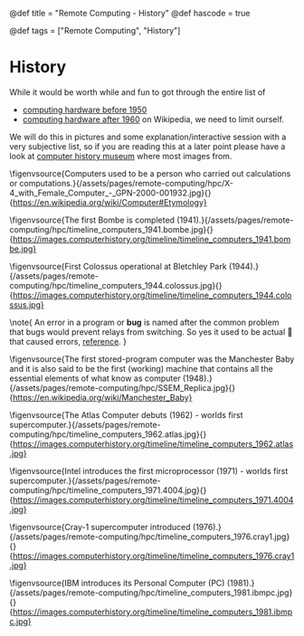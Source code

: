 @def title = "Remote Computing - History"
@def hascode = true

@def tags = ["Remote Computing", "History"]
# History

While it would be worth while and fun to got through the entire list of 
- [computing hardware before 1950](https://en.wikipedia.org/wiki/Timeline_of_computing_hardware_before_1950)
- [computing hardware after 1960](https://en.wikipedia.org/wiki/History_of_computing_hardware_(1960s%E2%80%93present))
on Wikipedia, we need to limit ourself. 

We will do this in pictures and some explanation/interactive session with a very subjective list, so if you are reading this at a later point please have a look at [computer history museum](https://www.computerhistory.org/timeline/computers/) where most images
from.

\figenvsource{Computers used to be a person who carried out calculations or computations.}{/assets/pages/remote-computing/hpc/X-4_with_Female_Computer_-_GPN-2000-001932.jpg}{}{https://en.wikipedia.org/wiki/Computer#Etymology}

\figenvsource{The first Bombe is completed (1941).}{/assets/pages/remote-computing/hpc/timeline_computers_1941.bombe.jpg}{}{https://images.computerhistory.org/timeline/timeline_computers_1941.bombe.jpg}

\figenvsource{First Colossus operational at Bletchley Park (1944).}{/assets/pages/remote-computing/hpc/timeline_computers_1944.colossus.jpg}{}{https://images.computerhistory.org/timeline/timeline_computers_1944.colossus.jpg}

\note{
An error in a program or **bug** is named after the common problem that bugs would prevent relays from switching. So yes it used to be actual 🐛 that caused errors, [reference](https://education.nationalgeographic.org/resource/worlds-first-computer-bug/).
}

\figenvsource{The first stored-program computer was the Manchester Baby and it is also said to be the first (working) machine that contains all the essential elements of what know as computer (1948).}{/assets/pages/remote-computing/hpc/SSEM_Replica.jpg}{}{https://en.wikipedia.org/wiki/Manchester_Baby}

\figenvsource{The Atlas Computer debuts (1962) - worlds first supercomputer.}{/assets/pages/remote-computing/hpc/timeline_computers_1962.atlas.jpg}{}{https://images.computerhistory.org/timeline/timeline_computers_1962.atlas.jpg}

\figenvsource{Intel introduces the first microprocessor (1971) - worlds first supercomputer.}{/assets/pages/remote-computing/hpc/timeline_computers_1971.4004.jpg}{}{https://images.computerhistory.org/timeline/timeline_computers_1971.4004.jpg}

\figenvsource{Cray-1 supercomputer introduced (1976).}{/assets/pages/remote-computing/hpc/timeline_computers_1976.cray1.jpg}{}{https://images.computerhistory.org/timeline/timeline_computers_1976.cray1.jpg}

\figenvsource{IBM introduces its Personal Computer (PC) (1981).}{/assets/pages/remote-computing/hpc/timeline_computers_1981.ibmpc.jpg}{}{https://images.computerhistory.org/timeline/timeline_computers_1981.ibmpc.jpg}